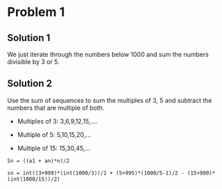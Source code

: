 
# Problem 1

## Solution 1

We just iterate through the numbers below 1000 and sum the numbers divisible by 3 or 5.

## Solution 2

Use the sum of sequences to sum the multiples of 3, 5 and subtract the numbers that are multiple of both. 

* Multiples of 3: 3,6,9,12,15,....

* Multiple of 5: 5,10,15,20,...

* Multiple of 15: 15,30,45,...

`Sn = ((a1 + an)*n)/2`

`sn = int((3+999)*(int(1000/3))/2 + (5+995)*(1000/5-1)/2 - (15+990)*(int(1000/15))/2)`